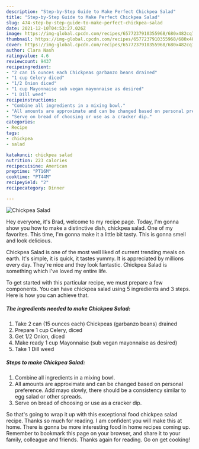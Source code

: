```yaml
---
description: "Step-by-Step Guide to Make Perfect Chickpea Salad"
title: "Step-by-Step Guide to Make Perfect Chickpea Salad"
slug: 474-step-by-step-guide-to-make-perfect-chickpea-salad
date: 2021-12-10T04:53:27.026Z
image: https://img-global.cpcdn.com/recipes/6577237910355968/680x482cq70/chickpea-salad-recipe-main-photo.jpg
thumbnail: https://img-global.cpcdn.com/recipes/6577237910355968/680x482cq70/chickpea-salad-recipe-main-photo.jpg
cover: https://img-global.cpcdn.com/recipes/6577237910355968/680x482cq70/chickpea-salad-recipe-main-photo.jpg
author: Clara Nash
ratingvalue: 4.6
reviewcount: 9437
recipeingredient:
- "2 can 15 ounces each Chickpeas garbanzo beans drained"
- "1 cup Celery diced"
- "1/2 Onion diced"
- "1 cup Mayonnaise sub vegan mayonnaise as desired"
- "1 Dill weed"
recipeinstructions:
- "Combine all ingredients in a mixing bowl."
- "All amounts are approximate and can be changed based on personal preference. Add mayo slowly, there should be a consistency similar to egg salad or other spreads."
- "Serve on bread of choosing or use as a cracker dip."
categories:
- Recipe
tags:
- chickpea
- salad

katakunci: chickpea salad 
nutrition: 223 calories
recipecuisine: American
preptime: "PT16M"
cooktime: "PT44M"
recipeyield: "2"
recipecategory: Dinner

---
```



![Chickpea Salad](https://img-global.cpcdn.com/recipes/6577237910355968/680x482cq70/chickpea-salad-recipe-main-photo.jpg)

Hey everyone, it's Brad, welcome to my recipe page. Today, I'm gonna show you how to make a distinctive dish, chickpea salad. One of my favorites. This time, I'm gonna make it a little bit tasty. This is gonna smell and look delicious.



Chickpea Salad is one of the most well liked of current trending meals on earth. It's simple, it is quick, it tastes yummy. It is appreciated by millions every day. They're nice and they look fantastic. Chickpea Salad is something which I've loved my entire life.


To get started with this particular recipe, we must prepare a few components. You can have chickpea salad using 5 ingredients and 3 steps. Here is how you can achieve that.

<!--inarticleads1-->

##### The ingredients needed to make Chickpea Salad:

1. Take 2 can (15 ounces each) Chickpeas (garbanzo beans) drained
1. Prepare 1 cup Celery, diced
1. Get 1/2 Onion, diced
1. Make ready 1 cup Mayonnaise (sub vegan mayonnaise as desired)
1. Take 1 Dill weed




<!--inarticleads2-->

##### Steps to make Chickpea Salad:

1. Combine all ingredients in a mixing bowl.
1. All amounts are approximate and can be changed based on personal preference. Add mayo slowly, there should be a consistency similar to egg salad or other spreads.
1. Serve on bread of choosing or use as a cracker dip.




So that's going to wrap it up with this exceptional food chickpea salad recipe. Thanks so much for reading. I am confident you will make this at home. There is gonna be more interesting food in home recipes coming up. Remember to bookmark this page on your browser, and share it to your family, colleague and friends. Thanks again for reading. Go on get cooking!

